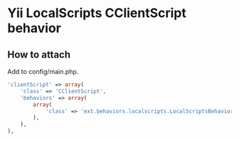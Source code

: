 # Yii LocalScripts CClientScript behavior

## How to attach

Add to config/main.php.

```php
'clientScript' => array(
    'class' => 'CClientScript',
    'behaviors' => array(
        array(
            'class' => 'ext.behaviors.localscripts.LocalScriptsBehavior',
        ),
    ),
),
```
